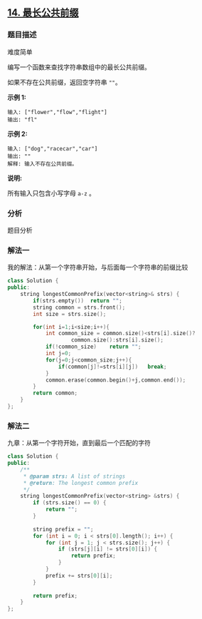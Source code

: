 ## [14. 最长公共前缀](https://leetcode-cn.com/problems/longest-common-prefix/)

### 题目描述

难度简单

编写一个函数来查找字符串数组中的最长公共前缀。

如果不存在公共前缀，返回空字符串 `""`。

**示例 1:**

```
输入: ["flower","flow","flight"]
输出: "fl"
```

**示例 2:**

```
输入: ["dog","racecar","car"]
输出: ""
解释: 输入不存在公共前缀。
```

**说明:**

所有输入只包含小写字母 `a-z` 。

### 分析

题目分析

### 解法一

我的解法：从第一个字符串开始，与后面每一个字符串的前缀比较

```c++
class Solution {
public:
    string longestCommonPrefix(vector<string>& strs) {
        if(strs.empty())  return "";
        string common = strs.front();
        int size = strs.size();

        for(int i=1;i<size;i++){
            int common_size = common.size()<strs[i].size()?
                    common.size():strs[i].size();
            if(!common_size)    return "";
            int j=0;
            for(j=0;j<common_size;j++){
                if(common[j]!=strs[i][j])   break;
            }
            common.erase(common.begin()+j,common.end());
        }
        return common;
    }
};
```

### 解法二

九章：从第一个字符开始，直到最后一个匹配的字符

```c++
class Solution {
public:    
    /**
     * @param strs: A list of strings
     * @return: The longest common prefix
     */
    string longestCommonPrefix(vector<string> &strs) {
        if (strs.size() == 0) {
            return "";
        }
        
        string prefix = "";
        for (int i = 0; i < strs[0].length(); i++) {
            for (int j = 1; j < strs.size(); j++) {
                if (strs[j][i] != strs[0][i]) {
                    return prefix;
                }
            }
            prefix += strs[0][i];
        }
        
        return prefix;
    }
};
```

